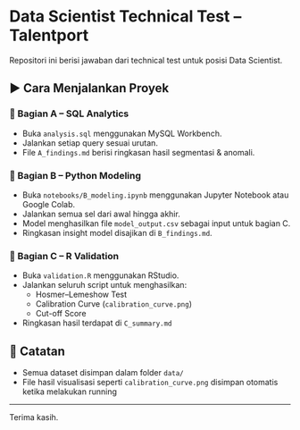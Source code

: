 # Data Scientist Technical Test – Talentport

Repositori ini berisi jawaban dari technical test untuk posisi Data Scientist.


## ▶️ Cara Menjalankan Proyek

### 🔹 Bagian A – SQL Analytics
- Buka `analysis.sql` menggunakan MySQL Workbench.
- Jalankan setiap query sesuai urutan.
- File `A_findings.md` berisi ringkasan hasil segmentasi & anomali.

### 🔹 Bagian B – Python Modeling
- Buka `notebooks/B_modeling.ipynb` menggunakan Jupyter Notebook atau Google Colab.
- Jalankan semua sel dari awal hingga akhir.
- Model menghasilkan file `model_output.csv` sebagai input untuk bagian C.
- Ringkasan insight model disajikan di `B_findings.md`.

### 🔹 Bagian C – R Validation
- Buka `validation.R` menggunakan RStudio.
- Jalankan seluruh script untuk menghasilkan:
  - Hosmer–Lemeshow Test
  - Calibration Curve (`calibration_curve.png`)
  - Cut-off Score
- Ringkasan hasil terdapat di `C_summary.md`

## 📝 Catatan
- Semua dataset disimpan dalam folder `data/`
- File hasil visualisasi seperti `calibration_curve.png` disimpan otomatis ketika melakukan running

---

Terima kasih.
